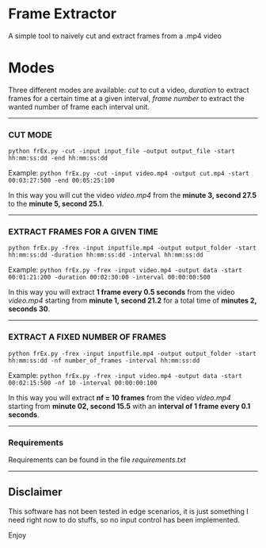 # Frame Extractor
A simple tool to naively cut and extract frames from a .mp4 video

# Modes
Three different modes are available: _cut_ to cut a video, _duration_ to extract frames for a certain time at a given interval, _frame number_ to extract the wanted number of frame each interval unit.

* * *

### CUT MODE

`
python frEx.py -cut -input input_file -output output_file -start hh:mm:ss:dd -end hh:mm:ss:dd
`

Example:
`
python frEx.py -cut -input video.mp4 -output cut.mp4 -start 00:03:27:500 -end 00:05:25:100
`

In this way you will cut the video _video.mp4_ from the **minute 3, second 27.5** to the **minute 5, second 25.1**.

* * *

### EXTRACT FRAMES FOR A GIVEN TIME

`
python frEx.py -frex -input inputfile.mp4 -output output_folder -start hh:mm:ss:dd -duration hh:mm:ss:dd -interval hh:mm:ss:dd
`

Example:
`
python frEx.py -frex -input video.mp4 -output data -start 00:01:21:200 -duration 00:02:30:00 -interval 00:00:00:500
`

In this way you will extract **1 frame every 0.5 seconds** from the video _video.mp4_ starting from **minute 1, second 21.2** for a total time of **minutes 2, seconds 30**.

* * *

### EXTRACT A FIXED NUMBER OF FRAMES

`
python frEx.py -frex -input inputfile.mp4 -output output_folder -start hh:mm:ss:dd -nf number_of_frames -interval hh:mm:ss:dd
`

Example:
`
python frEx.py -frex -input video.mp4 -output data -start 00:02:15:500 -nf 10 -interval 00:00:00:100
`

In this way you will extract **nf = 10 frames** from the video _video.mp4_ starting from **minute 02, second 15.5** with an **interval of 1 frame every 0.1 seconds**.

* * *

### Requirements
Requirements can be found in the file _requirements.txt_

* * *

## Disclaimer
This software has not been tested in edge scenarios, it is just something I need right now to do stuffs, so no input control has been implemented.

Enjoy
